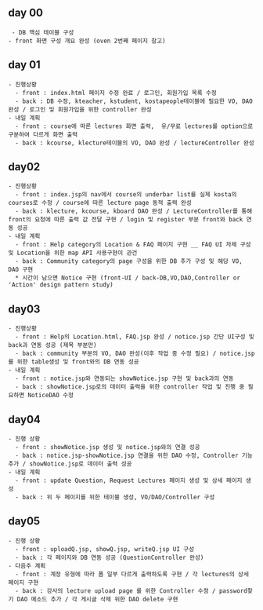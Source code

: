 ## day 00
<pre><code> - DB 핵심 테이블 구성
- front 화면 구성 개요 완성 (oven 2번째 페이지 참고)
</code></pre>

## day 01
<pre><code>- 진행상황
  - front : index.html 페이지 수정 완료 / 로그인, 회원가입 목록 수정
  - back : DB 수정, kteacher, kstudent, kostapeople테이블에 필요한 VO, DAO 완성 / 로그인 및 회원가입을 위한 controller 완성
- 내일 계획
  - front : course에 따른 lectures 화면 출력,  유/무료 lectures를 option으로 구분하여 다르게 화면 출력
  - back : kcourse, klecture테이블의 VO, DAO 완성 / lectureController 완성
</code></pre>

## day02
<pre><code>- 진행상황
  - front : index.jsp의 nav에서 course의 underbar list를 실제 kosta의 courses로 수정 / course에 따른 lecture page 동적 출력 완성
  - back : klecture, kcourse, kboard DAO 완성 / LectureController를 통해 front의 요청에 따른 출력 값 전달 구현 / login 및 register 부분 front와 back 연동 성공
- 내일 계획
  - front : Help category의 Location & FAQ 페이지 구현 __ FAQ UI 자체 구성 및 Location을 위한 map API 사용구현이 관건
  - back : Community category의 page 구성을 위한 DB 추가 구성 및 해당 VO, DAO 구현
  * 시간이 남으면 Notice 구현 (front-UI / back-DB,VO,DAO,Controller or 'Action' design pattern study)
</code></pre>

## day03
<pre><code>- 진행상황
  - front : Help의 Location.html, FAQ.jsp 완성 / notice.jsp 간단 UI구성 및 back과 연동 성공 (제목 부분만)
  - back : community 부분의 VO, DAO 완성(이후 작업 중 수정 필요) / notice.jsp를 위한 table생성 및 front와의 DB 연동 성공
- 내일 계획
  - front : notice.jsp와 연동되는 showNotice.jsp 구현 및 back과의 연동
  - back : showNotice.jsp로의 데이터 출력을 위한 controller 작업 및 진행 중 필요하면 NoticeDAO 수정
</code></pre>

## day04
<pre><code>- 진행 상황
  - front : showNotice.jsp 생성 및 notice.jsp와의 연결 성공
  - back : notice.jsp-showNotice.jsp 연결을 위한 DAO 수정, Controller 기능 추가 / showNotice.jsp로 데이터 출력 성공
- 내일 계획
  - front : update Question, Request Lectures 페이지 생성 및 상세 페이지 생성
  - back : 위 두 페이지를 위한 테이블 생성, VO/DAO/Controller 구성
</code></pre>

## day05
<pre><code>- 진행 상황
  - front : uploadQ.jsp, showQ.jsp, writeQ.jsp UI 구성
  - back : 각 페이지와 DB 연동 성공 (QuestionController 완성)
- 다음주 계획
  - front : 계정 유형에 따라 폼 일부 다르게 출력하도록 구현 / 각 lectures의 상세 페이지 구현
  - back : 강사의 lecture upload page 를 위한 Controller 수정 / password찾기 DAO 메소드 추가 / 각 게시글 삭제 위한 DAO delete 구현
</code></pre>
